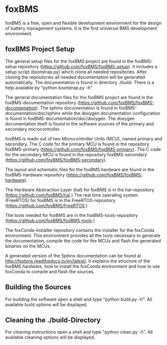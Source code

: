 # foxBMS

foxBMS is a free, open and flexible development environment for the design of
battery management systems. It is the first universal BMS development
environment.

## foxBMS Project Setup
The general setup files for the foxBMS project are found in the foxBMS-setup
repository (https://github.com/foxBMS/foxBMS-setup). It includes a setup script
(bootstrap.py) which clone all needed repositories. After cloning the
repositories all needed documentation will be generated  automatically. The
documentation is found in directory ./build. There is a help available by
"python bootstrap.py -h"

The general documentation files for the foxBMS project are found in the
foxBMS-documentation repository
(https://github.com/foxBMS/foxBMS-documentation). The sphinx documentation is
found in foxBMS-documentation/doc/sphinx while the doxygen documentation
configuration is found in foxBMS-documentation/doc/doxygen. The doxygen
documentation itself is found in the software sources of the primary and
secondary microcontroller.

foxBMS is made out of two Microcontroller Units (MCU), named primary and
secondary. The C code for the primary MCU is found in the repository
foxBMS-primary (https://github.com/foxBMS/foxBMS-primary). The C code for the
secondary MCU is found in the repository foxBMS-secondary
(https://github.com/foxBMS/foxBMS-secondary).

The layout and schematic files for the foxBMS hardware are found in the
foxBMS-hardware repository (https://github.com/foxBMS/foxBMS-hardware).

The Hardware Abstraction Layer (hal) for foxBMS is in the hal-repository
(https://github.com/foxBMS/hal.) The real time operating system (FreeRTOS) for
foxBMS is in the FreeRTOS-repository (https://github.com/foxBMS/FreeRTOS.)

The tools needed for foxBMS are in the foxBMS-tools-repository
(https://github.com/foxBMS/foxBMS-tools.)

The foxConda-installer repository contains the installer for the foxConda
environment. This environment provides all the tools necessary to generate the
documentation, compile the code for the MCUs and flash the generated binaries on
the MCUs.

A generated version of the Sphinx documentation can be found at
http://foxbms.readthedocs.io/en/latest/. It explains the structure of the
foxBMS hardware, how to install the foxConda environment and how to use foxConda
to compile and flash the sources.

## Building the Sources
For building the software open a shell and type "python build.py -h". All 
available build options will be displayed.

## Cleaning the ./build-Directory
For cleaning instructions open a shell and type "python clean.py -h". All 
available cleaning options will be displayed.